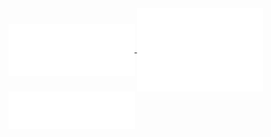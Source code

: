 <a href="#">
  <img align="center" width="40%" src="./metrics.plugin.iso.calendar.svg" />
</a>

<a href="#">
  <img align="center" width="40%" src="./habits.plugin.habits.svg" />
</a>

<a href="#">
  <img align="center" width="40%" src="./metrics.plugin.followup.user.svg" />
</a>